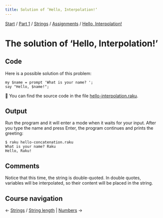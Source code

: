 ```yaml
---
title: Solution of ’Hello, Interpolation!‘
---
```


[Start](../../../..) / [Part 1](../../../../part1) / [Strings](../../..) / [Assignments](../..) / [Hello, Interpolation!](..)

# The solution of ‘Hello, Interpolation!’

## Code

Here is a possible solution of this problem:

    my $name = prompt 'What is your name? ';
    say "Hello, $name!";

🦋 You can find the source code in the file [hello-interpolation.raku](https://github.com/ash/raku-course/blob/master/strings/assignments/hello-interpolation/solution/hello-interpolation.raku).

## Output

Run the program and it will enter a mode when it waits for your input. After you type the name and press Enter, the program continues and prints the greeting:

    $ raku hello-concatenation.raku
    What is your name? Raku
    Hello, Raku!

## Comments

Notice that this time, the string is double-quoted. In double quotes, variables will be interpolated, so their content will be placed in the string.

## Course navigation

← [Strings](../../..) / [String length](../../../string-length) | [Numbers](../../../../numbers) →



